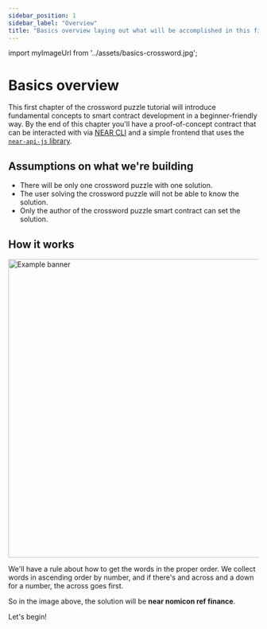 ```yaml
---
sidebar_position: 1
sidebar_label: "Overview"
title: "Basics overview laying out what will be accomplished in this first section."
---
```


import myImageUrl from '../assets/basics-crossword.jpg';

# Basics overview

This first chapter of the crossword puzzle tutorial will introduce fundamental concepts to smart contract development in a beginner-friendly way. By the end of this chapter you'll have a proof-of-concept contract that can be interacted with via [NEAR CLI](https://docs.near.org/docs/tools/near-cli) and a simple frontend that uses the [`near-api-js` library](https://www.npmjs.com/package/near-api-js).

## Assumptions on what we're building

- There will be only one crossword puzzle with one solution.
- The user solving the crossword puzzle will not be able to know the solution.
- Only the author of the crossword puzzle smart contract can set the solution.

## How it works

<img src={myImageUrl} alt="Example banner" width="600" />

We'll have a rule about how to get the words in the proper order. We collect words in ascending order by number, and if there's and across and a down for a number, the across goes first.

So in the image above, the solution will be **near nomicon ref finance**. 

Let's begin!